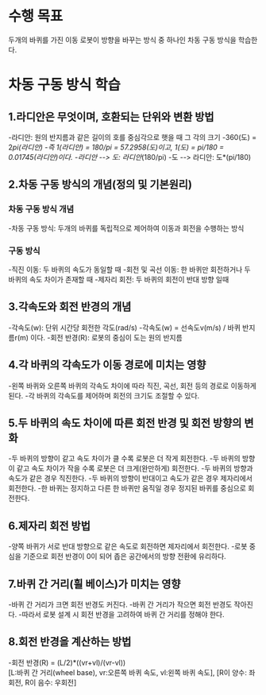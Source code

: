 # 수행 목표
두개의 바퀴를 가진 이동 로봇이 방향을 바꾸는 방식 중 하나인 차동 구동 방식을 학습한다.

# 차동 구동 방식 학습
## 1.라디안은 무엇이며, 호환되는 단위와 변환 방법
-라디안: 원의 반지름과 같은 길이의 호를 중심각으로 햇을 때 그 각의 크기
-360(도) = 2*pi(라디안)
-즉 1(라디안) = 180/pi = 57.2958(도)이고, 1(도) = pi/180 = 0.01745(라디안)이다.
-라디안 --> 도: 라디안*(180/pi)
-도 --> 라디안: 도*(pi/180)

## 2.차동 구동 방식의 개념(정의 및 기본원리)
### 차동 구동 방식 개념
-차동 구동 방식: 두개의 바퀴를 독립적으로 제어하여 이동과 회전을 수행하는 방식
### 구동 방식
-직진 이동: 두 바퀴의 속도가 동일할 때
-회전 및 곡선 이동: 한 바퀴만 회전하거나 두 바퀴의 속도 차이가 존재할 때
-제자리 회전: 두 바퀴의 회전이 반대 방향 일때

## 3.각속도와 회전 반경의 개념
-각속도(w): 단위 시간당 회전한 각도(rad/s)
-각속도(w) = 선속도v(m/s) / 바퀴 반지름r(m) 이다.
-회전 반경(R): 로봇의 중심이 도는 원의 반지름

## 4.각 바퀴의 각속도가 이동 경로에 미치는 영향
-왼쪽 바퀴와 오른쪽 바퀴의 각속도 차이에 따라 직진, 곡선, 회전 등의 경로로 이동하게 된다.
-각 바퀴의 각속도를 제어하며 회전의 크기도 조절할 수 있다.

## 5.두 바퀴의 속도 차이에 따른 회전 반경 및 회전 방향의 변화
-두 바퀴의 방향이 같고 속도 차이가 클 수록 로봇은 더 작게 회전한다.
-두 바퀴의 방향이 같고 속도 차이가 작을 수록 로봇은 더 크게(완만하게) 회전한다.
-두 바퀴의 방향과 속도가 같은 경우 직진한다.
-두 바퀴의 방향이 반대이고 속도가 같은 경우 제자리에서 회전한다.
-한 바퀴는 정지하고 다른 한 바퀴만 움직일 경우 정지된 바퀴를 중심으로 회전한다.

## 6.제자리 회전 방법
-양쪽 바퀴가 서로 반대 방향으로 같은 속도로 회전하면 제자리에서 회전한다.
-로봇 중심을 기준으로 회전 반경이 0이 되어 좁은 공간에서의 방향 전환에 유리하다.

## 7.바퀴 간 거리(휠 베이스)가 미치는 영향
-바퀴 간 거리가 크면 회전 반경도 커진다.
-바퀴 간 거리가 작으면 회전 반경도 작아진다.
-따라서 로봇 설계 시 회전 반경을 고려하여 바퀴 간 거리를 정해야 한다.

## 8.회전 반경을 계산하는 방법
-회전 반경(R) = (L/2)*((vr+vl)/(vr-vl))  
[L:바퀴 간 거리(wheel base), vr:오른쪽 바퀴 속도, vl:왼쪽 바퀴 속도], [R이 양수: 좌회전, R이 음수: 우회전]
